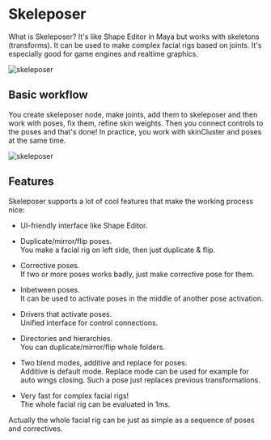 # Skeleposer

What is Skeleposer? It's like Shape Editor in Maya but works with skeletons (transforms). It can be used to make complex facial rigs based on joints. It's especially good for game engines and realtime graphics.

![skeleposer](https://user-images.githubusercontent.com/9614751/159117355-97a65688-4baf-4f32-99bb-5f8c5d48d9cf.png)

## Basic workflow

You create skeleposer node, make joints, add them to skeleposer and then work with poses, fix them, refine skin weights. Then you connect controls to the poses and that's done! In practice, you work with skinCluster and poses at the same time.

![skeleposer](https://user-images.githubusercontent.com/9614751/159117978-d545a408-84db-451a-b8e4-73765b5ef404.gif)

## Features
Skeleposer supports a lot of cool features that make the working process nice:
* UI-friendly interface like Shape Editor.
* Duplicate/mirror/flip poses.<br>
  You make a facial rig on left side, then just duplicate & flip. 
  
* Corrective poses.<br>
  If two or more poses works badly, just make corrective pose for them.
  
* Inbetween poses.<br>
  It can be used to activate poses in the middle of another pose activation.

* Drivers that activate poses.<br>
  Unified interface for control connections.
  
* Directories and hierarchies.<br>
  You can duplicate/mirror/flip whole folders.
  
* Two blend modes, additive and replace for poses.<br>
  Additive is default mode. Replace mode can be used for example for auto wings closing. Such a pose just replaces previous transformations.

* Very fast for complex facial rigs!<br> 
  The whole facial rig can be evaluated in 1ms.
  
Actually the whole facial rig can be just as simple as a sequence of poses and correctives.
